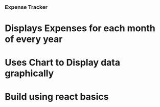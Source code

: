 ### Expense Tracker
# Displays Expenses for each month of every year
# Uses Chart to Display data graphically
# Build using react basics
